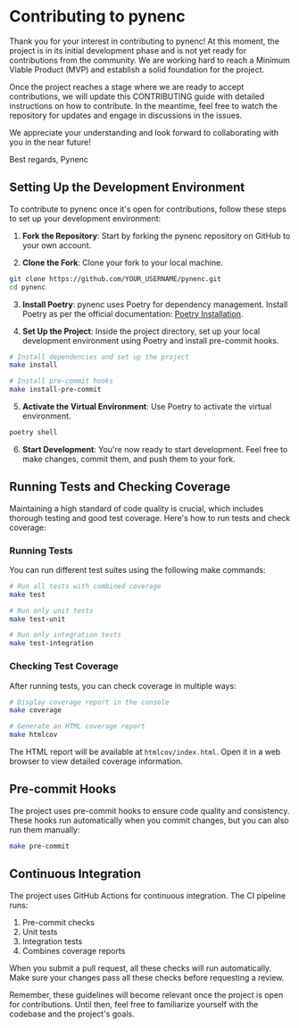 # Contributing to pynenc

Thank you for your interest in contributing to pynenc! At this moment, the project is in its initial development phase and is not yet ready for contributions from the community. We are working hard to reach a Minimum Viable Product (MVP) and establish a solid foundation for the project.

Once the project reaches a stage where we are ready to accept contributions, we will update this CONTRIBUTING guide with detailed instructions on how to contribute. In the meantime, feel free to watch the repository for updates and engage in discussions in the issues.

We appreciate your understanding and look forward to collaborating with you in the near future!

Best regards,
Pynenc

## Setting Up the Development Environment

To contribute to pynenc once it's open for contributions, follow these steps to set up your development environment:

1. **Fork the Repository**: Start by forking the pynenc repository on GitHub to your own account.

2. **Clone the Fork**: Clone your fork to your local machine.

```bash
git clone https://github.com/YOUR_USERNAME/pynenc.git
cd pynenc
```

3. **Install Poetry**: pynenc uses Poetry for dependency management. Install Poetry as per the official documentation: [Poetry Installation](https://python-poetry.org/docs/#installation).

4. **Set Up the Project**: Inside the project directory, set up your local development environment using Poetry and install pre-commit hooks.

```bash
# Install dependencies and set up the project
make install

# Install pre-commit hooks
make install-pre-commit
```

5. **Activate the Virtual Environment**: Use Poetry to activate the virtual environment.

```bash
poetry shell
```

6. **Start Development**: You're now ready to start development. Feel free to make changes, commit them, and push them to your fork.

## Running Tests and Checking Coverage

Maintaining a high standard of code quality is crucial, which includes thorough testing and good test coverage. Here's how to run tests and check coverage:

### Running Tests

You can run different test suites using the following make commands:

```bash
# Run all tests with combined coverage
make test

# Run only unit tests
make test-unit

# Run only integration tests
make test-integration
```

### Checking Test Coverage

After running tests, you can check coverage in multiple ways:

```bash
# Display coverage report in the console
make coverage

# Generate an HTML coverage report
make htmlcov
```

The HTML report will be available at `htmlcov/index.html`. Open it in a web browser to view detailed coverage information.

## Pre-commit Hooks

The project uses pre-commit hooks to ensure code quality and consistency. These hooks run automatically when you commit changes, but you can also run them manually:

```bash
make pre-commit
```

## Continuous Integration

The project uses GitHub Actions for continuous integration. The CI pipeline runs:

1. Pre-commit checks
2. Unit tests
3. Integration tests
4. Combines coverage reports

When you submit a pull request, all these checks will run automatically. Make sure your changes pass all these checks before requesting a review.

Remember, these guidelines will become relevant once the project is open for contributions. Until then, feel free to familiarize yourself with the codebase and the project's goals.
